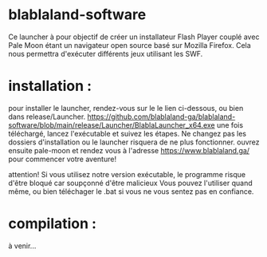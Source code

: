 # blablaland-software
Ce launcher à pour objectif de créer un installateur Flash Player couplé avec Pale Moon étant un navigateur open source basé sur Mozilla Firefox. Cela nous permettra d'exécuter différents jeux utilisant les SWF.

# installation : 
pour installer le launcher, rendez-vous sur le le lien ci-dessous, ou bien dans release/Launcher.
https://github.com/blablaland-ga/blablaland-software/blob/main/release/Launcher/BlablaLauncher_x64.exe
une fois téléchargé, lancez l'exécutable et suivez les étapes. Ne changez pas les dossiers d'installation ou le launcher risquera de ne plus fonctionner.
ouvrez ensuite pale-moon et rendez vous à l'adresse https://www.blablaland.ga/ pour commencer votre aventure!

attention! Si vous utilisez notre version exécutable, le programme risque d'être bloqué car soupçonné d'être malicieux
Vous pouvez l'utiliser quand même, ou bien téléchager le .bat si vous ne vous sentez pas en confiance.

# compilation : 

à venir...

